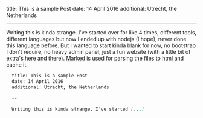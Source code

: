 title: This is a sample Post
date: 14 April 2016
additional: Utrecht, the Netherlands

---

Writing this is kinda strange. I've started over for like 4 times, different tools, different languages but now I ended up with nodejs (I hope), never done this language before. But I wanted to start kinda blank for now, no bootstrap I don't require, no heavy admin panel, just a fun website (with a little bit of extra's here and there). [Marked]() is used for parsing the files to html and cache it.

```markdown
  title: This is a sample Post
  date: 14 April 2016
  additional: Utrecht, the Netherlands

  --

  Writing this is kinda strange. I've started [...]
```
